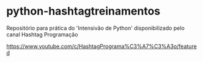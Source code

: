# python-hashtagtreinamentos
Repositório para prática do 'Intensivão de Python' disponibilizado pelo canal Hashtag Programação

https://www.youtube.com/c/HashtagPrograma%C3%A7%C3%A3o/featured
